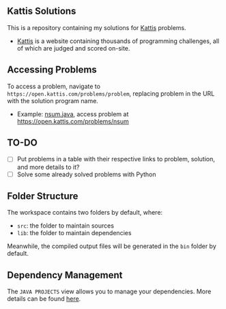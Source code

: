 ## Kattis Solutions

This is a repository containing my solutions for [Kattis](https://open.kattis.com) problems.
- [Kattis](https://open.kattis.com) is a website containing thousands of programming challenges, all of which are judged and scored on-site.

## Accessing Problems
To access a problem, navigate to `https://open.kattis.com/problems/problem`, replacing problem in the URL with the solution program name.

- Example: [nsum.java](https://github.com/Izzy129/kattis-solutions/blob/master/src/nsum.java), access problem at https://open.kattis.com/problems/nsum

## TO-DO
- [ ] Put problems in a table with their respective links to problem, solution, and more details to it?
- [ ] Solve some already solved problems with Python

## Folder Structure

The workspace contains two folders by default, where:

- `src`: the folder to maintain sources
- `lib`: the folder to maintain dependencies

Meanwhile, the compiled output files will be generated in the `bin` folder by default.

## Dependency Management

The `JAVA PROJECTS` view allows you to manage your dependencies. More details can be found [here](https://github.com/microsoft/vscode-java-dependency#manage-dependencies).

